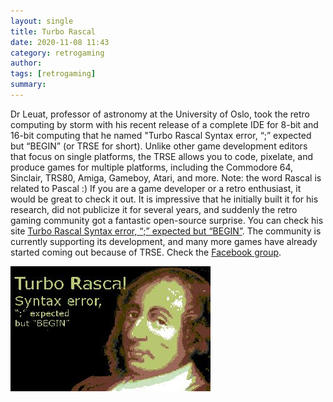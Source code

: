 ```yaml
---
layout: single
title: Turbo Rascal 
date: 2020-11-08 11:43
category: retrogaming 
author: 
tags: [retrogaming]
summary: 
---
```


Dr Leuat, professor of astronomy at the University of Oslo, took the retro computing by storm with his recent release of a complete IDE for 8-bit and 16-bit computing that he named "Turbo Rascal Syntax error, “;” expected but “BEGIN” (or TRSE for short). Unlike other game development editors that focus on single platforms, the TRSE allows you to code, pixelate, and produce games for multiple platforms, including the Commodore 64, Sinclair, TRS80, Amiga, Gameboy, Atari, and more. Note: the word Rascal is related to Pascal :) If you are a game developer or a retro enthusiast, it would be great to check it out. It is impressive that he initially built it for his research, did not publicize it for several years, and suddenly the retro gaming community got a fantastic open-source surprise. You can check his site [Turbo Rascal Syntax error, “;” expected but “BEGIN”](https://lemonspawn.com/turbo-rascal-syntax-error-expected-but-begin). The community is currently supporting its development, and many more games have already started coming out because of TRSE. Check the [Facebook group](https://www.facebook.com/groups/742955836046459).

![Turbo Rascal](/assets/images/retro/turborascal.jpg)